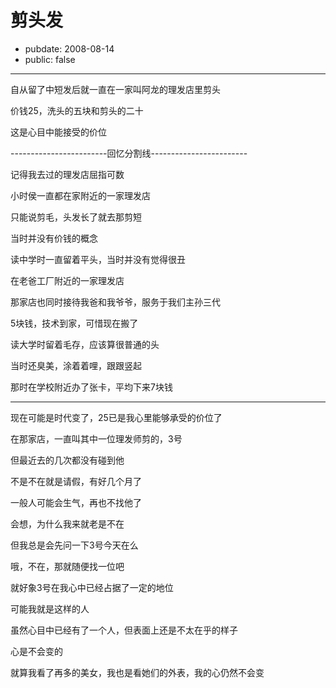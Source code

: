 # 剪头发

- pubdate: 2008-08-14
- public: false

--------------------------


自从留了中短发后就一直在一家叫阿龙的理发店里剪头

价钱25，洗头的五块和剪头的二十

这是心目中能接受的价位

------------------------回忆分割线------------------------

记得我去过的理发店屈指可数

小时侯一直都在家附近的一家理发店

只能说剪毛，头发长了就去那剪短

当时并没有价钱的概念

读中学时一直留着平头，当时并没有觉得很丑

在老爸工厂附近的一家理发店

那家店也同时接待我爸和我爷爷，服务于我们主孙三代

5块钱，技术到家，可惜现在搬了

读大学时留着毛存，应该算很普通的头

当时还臭美，涂着着哩，跟跟竖起

那时在学校附近办了张卡，平均下来7块钱

------------------------------------------------------

现在可能是时代变了，25已是我心里能够承受的价位了

在那家店，一直叫其中一位理发师剪的，3号

但最近去的几次都没有碰到他

不是不在就是请假，有好几个月了

一般人可能会生气，再也不找他了

会想，为什么我来就老是不在

但我总是会先问一下3号今天在么

哦，不在，那就随便找一位吧

就好象3号在我心中已经占据了一定的地位


可能我就是这样的人

虽然心目中已经有了一个人，但表面上还是不太在乎的样子

心是不会变的

就算我看了再多的美女，我也是看她们的外表，我的心仍然不会变
